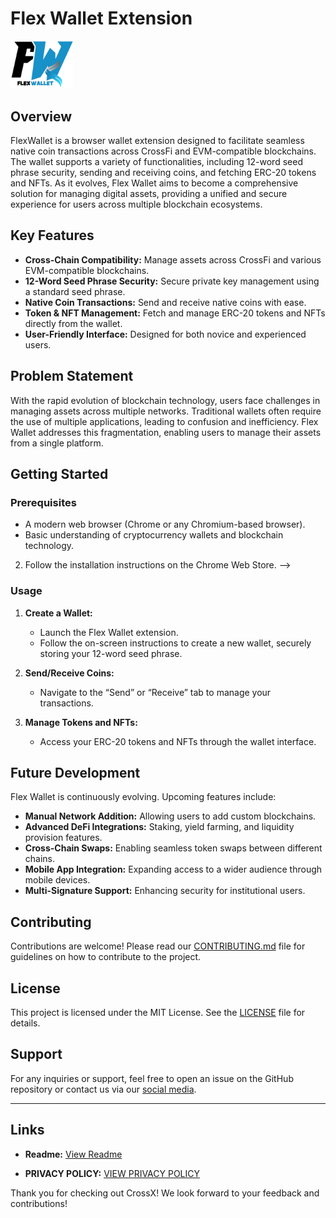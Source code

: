 # Flex Wallet Extension

<img src="logo.png" alt="FLEX Logo" width="100" style="background-color: black;"/>

## Overview

FlexWallet is a browser wallet extension designed to facilitate seamless native coin transactions across CrossFi and EVM-compatible blockchains. The wallet supports a variety of functionalities, including 12-word seed phrase security, sending and receiving coins, and fetching ERC-20 tokens and NFTs. As it evolves, Flex Wallet aims to become a comprehensive solution for managing digital assets, providing a unified and secure experience for users across multiple blockchain ecosystems.

## Key Features

- **Cross-Chain Compatibility:** Manage assets across CrossFi and various EVM-compatible blockchains.
- **12-Word Seed Phrase Security:** Secure private key management using a standard seed phrase.
- **Native Coin Transactions:** Send and receive native coins with ease.
- **Token & NFT Management:** Fetch and manage ERC-20 tokens and NFTs directly from the wallet.
- **User-Friendly Interface:** Designed for both novice and experienced users.

## Problem Statement

With the rapid evolution of blockchain technology, users face challenges in managing assets across multiple networks. Traditional wallets often require the use of multiple applications, leading to confusion and inefficiency. Flex Wallet addresses this fragmentation, enabling users to manage their assets from a single platform.

## Getting Started

### Prerequisites

- A modern web browser (Chrome or any Chromium-based browser).
- Basic understanding of cryptocurrency wallets and blockchain technology.

<!-- ### Installation

<!-- 1. Download the latest release of the Flex wallet from the [Chrome Web Store] (https://chromewebstore.google.com/detail/crossx-wallet/lhkllbobnfhbkfgnoblppaioenenoahf?pli=1). -->
2. Follow the installation instructions on the Chrome Web Store. -->

### Usage

1. **Create a Wallet:**
   - Launch the Flex Wallet extension.
   - Follow the on-screen instructions to create a new wallet, securely storing your 12-word seed phrase.

2. **Send/Receive Coins:**
   - Navigate to the “Send” or “Receive” tab to manage your transactions.

3. **Manage Tokens and NFTs:**
   - Access your ERC-20 tokens and NFTs through the wallet interface.

## Future Development

Flex Wallet is continuously evolving. Upcoming features include:

- **Manual Network Addition:** Allowing users to add custom blockchains.
- **Advanced DeFi Integrations:** Staking, yield farming, and liquidity provision features.
- **Cross-Chain Swaps:** Enabling seamless token swaps between different chains.
- **Mobile App Integration:** Expanding access to a wider audience through mobile devices.
- **Multi-Signature Support:** Enhancing security for institutional users.

## Contributing

Contributions are welcome! Please read our [CONTRIBUTING.md](CONTRIBUTING.md) file for guidelines on how to contribute to the project.

## License

This project is licensed under the MIT License. See the [LICENSE](LICENSE.md) file for details.

## Support

For any inquiries or support, feel free to open an issue on the GitHub repository or contact us via our [social media](https://x.com/DhruvJ245).

---

## Links

<!-- - **GitHub Repository:** [CrossX Wallet Extension](https://github.com/Amal221200/cross-wallet) -->
<!-- - **Demo Video:** [Watch here](https://www.youtube.com/watch?v=uBDvRxWr-Js) -->
<!-- - **Project Website:** [CrossX Wallet Chrome Extension](https://chromewebstore.google.com/detail/crossx-wallet/lhkllbobnfhbkfgnoblppaioenenoahf?pli=1) -->
- **Readme:** [View Readme](https://dhruv245.github.io/cross-wallet/)

<!-- - **Marketing Documentation:** [View Marketing Documentation](https://dhruv245.github.io/cross-wallet/MARKETING.html)
- **Technical Documentation:** [View Technical Documentation](https://dhruv245.github.io/cross-wallet/TECHNICAL.html) -->
- **PRIVACY POLICY:** [VIEW PRIVACY POLICY](https://github.com/praveen836845/Flex_wallet/blob/main/PRIVACY_POLICY.md)

Thank you for checking out CrossX! We look forward to your feedback and contributions!
